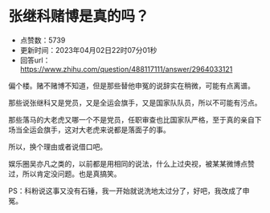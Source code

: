 # 张继科赌博是真的吗？
- 点赞数：5739
- 更新时间：2023年04月02日22时07分01秒
- 回答url：https://www.zhihu.com/question/488117111/answer/2964033121
<body>
 <p data-pid="dtwE6R7j">偏个楼。赌不赌博不知道，但是那些替他申冤的说辞实在稍微，可能有点离谱。</p>
 <p data-pid="pD4KnL1I">那些说张继科又是党员，又是全运会旗手，又是国家队队员，所以不可能有污点。</p>
 <p data-pid="BD4CQIO7">那些落马的大老虎又哪一个不是党员，任职审查也比国家队严格，至于真的亲自下场当全运会旗手，这对大老虎来说都是落面子的事。</p>
 <p data-pid="cDnYwBnE">所以，换个理由或者说借口吧。</p>
 <p data-pid="4AVgubYk">娱乐圈吴亦凡之类的，以前都是用相同的说法，什么上过央视，被某某微博点赞过，所以肯定没问题。也是真搞笑。</p>
 <p data-pid="K38ACKTG">PS：科粉说这事又没有石锤，我一开始就说洗地太过分了，好吧，我改成了申冤。</p>
</body>